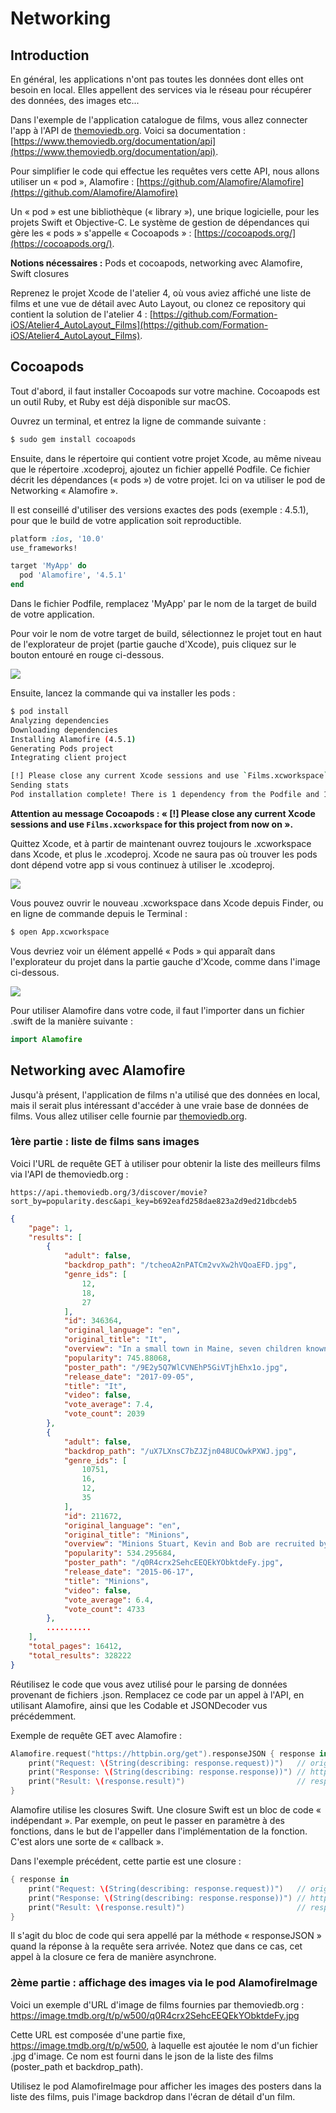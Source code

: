 # Networking

## Introduction

En général, les applications n'ont pas toutes les données dont elles ont besoin en local. Elles appellent des services via le réseau pour récupérer des données, des images etc...

Dans l'exemple de l'application catalogue de films, vous allez connecter l'app à l'API de [themoviedb.org](https://www.themoviedb.org/). Voici sa documentation : [https://www.themoviedb.org/documentation/api](https://www.themoviedb.org/documentation/api).

Pour simplifier le code qui effectue les requêtes vers cette API, nous allons utiliser un « pod », Alamofire : [https://github.com/Alamofire/Alamofire](https://github.com/Alamofire/Alamofire)

Un « pod » est une bibliothèque (« library »), une brique logicielle, pour les projets Swift et Objective-C.
Le système de gestion de dépendances qui gère les « pods » s'appelle « Cocoapods » : [https://cocoapods.org/](https://cocoapods.org/).

**Notions nécessaires :** Pods et cocoapods, networking avec Alamofire, Swift closures

Reprenez le projet Xcode de l'atelier 4, où vous aviez affiché une liste de films et une vue de détail avec Auto Layout, ou clonez ce repository qui contient la solution de l'atelier 4 : [https://github.com/Formation-iOS/Atelier4_AutoLayout_Films](https://github.com/Formation-iOS/Atelier4_AutoLayout_Films).

## Cocoapods

Tout d'abord, il faut installer Cocoapods sur votre machine. Cocoapods est un outil Ruby, et Ruby est déjà disponible sur macOS.

Ouvrez un terminal, et entrez la ligne de commande suivante :

```bash
$ sudo gem install cocoapods
```

Ensuite, dans le répertoire qui contient votre projet Xcode, au même niveau que le répertoire .xcodeproj, ajoutez un fichier appellé Podfile. Ce fichier décrit les dépendances (« pods ») de votre projet.
Ici on va utiliser le pod de Networking « Alamofire ».

Il est conseillé d'utiliser des versions exactes des pods (exemple : 4.5.1), pour que le build de votre application soit reproductible.

```ruby
platform :ios, '10.0'
use_frameworks!

target 'MyApp' do
  pod 'Alamofire', '4.5.1'
end
```

Dans le fichier Podfile, remplacez 'MyApp' par le nom de la target de build de votre application.

Pour voir le nom de votre target de build, sélectionnez le projet tout en haut de l'explorateur de projet (partie gauche d'Xcode), puis cliquez sur le bouton entouré en rouge ci-dessous.

![](/assets/target.png)

Ensuite, lancez la commande qui va installer les pods :

```bash
$ pod install
Analyzing dependencies
Downloading dependencies
Installing Alamofire (4.5.1)
Generating Pods project
Integrating client project

[!] Please close any current Xcode sessions and use `Films.xcworkspace` for this project from now on.
Sending stats
Pod installation complete! There is 1 dependency from the Podfile and 1 total pod installed.
```

**Attention au message Cocoapods : « [!] Please close any current Xcode sessions and use `Films.xcworkspace` for this project from now on ».**

Quittez Xcode, et à partir de maintenant ouvrez toujours le .xcworkspace dans Xcode, et plus le .xcodeproj. Xcode ne saura pas où trouver les pods dont dépend votre app si vous continuez à utiliser le .xcodeproj.

![](/assets/workspace-cocoapods.png)

Vous pouvez ouvrir le nouveau .xcworkspace dans Xcode depuis Finder, ou en ligne de commande depuis le Terminal :

```bash
$ open App.xcworkspace
```

Vous devriez voir un élément appellé « Pods » qui apparaît dans l'explorateur du projet dans la partie gauche d'Xcode, comme dans l'image ci-dessous.

![](/assets/pods.png)

Pour utiliser Alamofire dans votre code, il faut l'importer dans un fichier .swift de la manière suivante :

```swift
import Alamofire
```

## Networking avec Alamofire

Jusqu'à présent, l'application de films n'a utilisé que des données en local, mais il serait plus intéressant d'accéder à une vraie base de données de films.
Vous allez utiliser celle fournie par [themoviedb.org](https://www.themoviedb.org/).

### 1ère partie : liste de films sans images

Voici l'URL de requête GET à utiliser pour obtenir la liste des meilleurs films via l'API de themoviedb.org :

```
https://api.themoviedb.org/3/discover/movie?sort_by=popularity.desc&api_key=b692eafd258dae823a2d9ed21dbcdeb5
```

```json
{
    "page": 1,
    "results": [
        {
            "adult": false,
            "backdrop_path": "/tcheoA2nPATCm2vvXw2hVQoaEFD.jpg",
            "genre_ids": [
                12,
                18,
                27
            ],
            "id": 346364,
            "original_language": "en",
            "original_title": "It",
            "overview": "In a small town in Maine, seven children known as The Losers Club come face to face with life problems, bullies and a monster that takes the shape of a clown called Pennywise.",
            "popularity": 745.88068,
            "poster_path": "/9E2y5Q7WlCVNEhP5GiVTjhEhx1o.jpg",
            "release_date": "2017-09-05",
            "title": "It",
            "video": false,
            "vote_average": 7.4,
            "vote_count": 2039
        },
        {
            "adult": false,
            "backdrop_path": "/uX7LXnsC7bZJZjn048UCOwkPXWJ.jpg",
            "genre_ids": [
                10751,
                16,
                12,
                35
            ],
            "id": 211672,
            "original_language": "en",
            "original_title": "Minions",
            "overview": "Minions Stuart, Kevin and Bob are recruited by Scarlet Overkill, a super-villain who, alongside her inventor husband Herb, hatches a plot to take over the world.",
            "popularity": 534.295684,
            "poster_path": "/q0R4crx2SehcEEQEkYObktdeFy.jpg",
            "release_date": "2015-06-17",
            "title": "Minions",
            "video": false,
            "vote_average": 6.4,
            "vote_count": 4733
        },
        ..........
    ],
    "total_pages": 16412,
    "total_results": 328222
}
```

Réutilisez le code que vous avez utilisé pour le parsing de données provenant de fichiers .json.
Remplacez ce code par un appel à l'API, en utilisant Alamofire, ainsi que les Codable et JSONDecoder vus précédemment.

Exemple de requête GET avec Alamofire :

```swift
Alamofire.request("https://httpbin.org/get").responseJSON { response in
    print("Request: \(String(describing: response.request))")   // original url request
    print("Response: \(String(describing: response.response))") // http url response
    print("Result: \(response.result)")                         // response serialization result
}
```

Alamofire utilise les closures Swift. Une closure Swift est un bloc de code « indépendant ».
Par exemple, on peut le passer en paramètre à des fonctions, dans le but de l'appeller dans l'implémentation de la fonction. C'est alors une sorte de « callback ».

Dans l'exemple précédent, cette partie est une closure :

```swift
{ response in
    print("Request: \(String(describing: response.request))")   // original url request
    print("Response: \(String(describing: response.response))") // http url response
    print("Result: \(response.result)")                         // response serialization result
}
```

Il s'agit du bloc de code qui sera appellé par la méthode « responseJSON » quand la réponse à la requête sera arrivée. Notez que dans ce cas, cet appel à la closure ce fera de manière asynchrone.

### 2ème partie : affichage des images via le pod AlamofireImage

Voici un exemple d'URL d'image de films fournies par themoviedb.org : https://image.tmdb.org/t/p/w500/q0R4crx2SehcEEQEkYObktdeFy.jpg

Cette URL est composée d'une partie fixe, https://image.tmdb.org/t/p/w500, à laquelle est ajoutée le nom d'un fichier .jpg d'image.
Ce nom est fourni dans le json de la liste des films (poster_path et backdrop_path).

Utilisez le pod AlamofireImage pour afficher les images des posters dans la liste des films, puis l'image backdrop dans l'écran de détail d'un film.

